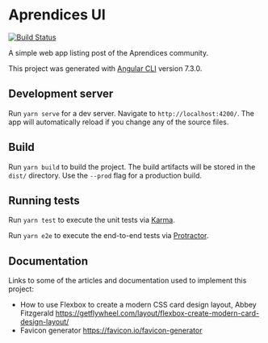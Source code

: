 # Aprendices UI
[![Build Status](https://travis-ci.org/paucls/aprendices-ui.svg?branch=master)](https://travis-ci.org/paucls/aprendices-ui)

A simple web app listing post of the Aprendices community.  

This project was generated with [Angular CLI](https://github.com/angular/angular-cli) version 7.3.0.

## Development server

Run `yarn serve` for a dev server. Navigate to `http://localhost:4200/`. The app will automatically reload if you change any of the source files.

## Build

Run `yarn build` to build the project. The build artifacts will be stored in the `dist/` directory. Use the `--prod` flag for a production build.

## Running tests

Run `yarn test` to execute the unit tests via [Karma](https://karma-runner.github.io).

Run `yarn e2e` to execute the end-to-end tests via [Protractor](http://www.protractortest.org/).

## Documentation
Links to some of the articles and documentation used to implement this project:

- How to use Flexbox to create a modern CSS card design layout, Abbey Fitzgerald
https://getflywheel.com/layout/flexbox-create-modern-card-design-layout/
- Favicon generator
https://favicon.io/favicon-generator
